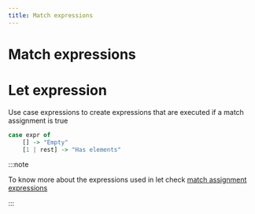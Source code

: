```yaml
---
title: Match expressions
---
```


# Match expressions

# Let expression

Use case expressions to create expressions that are executed if a match assignment is true

```haskell
case expr of
    [] -> "Empty"
    [1 | rest] -> "Has elements"
```

:::note

To know more about the expressions used in let check [match assignment expressions](#match-assigment)

:::
